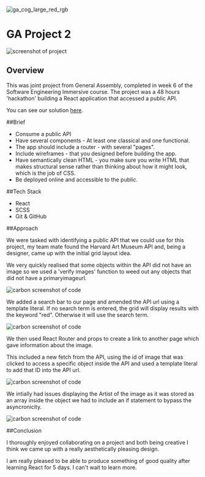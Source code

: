 ![ga_cog_large_red_rgb](https://cloud.githubusercontent.com/assets/40461/8183776/469f976e-1432-11e5-8199-6ac91363302b.png)

# GA Project 2

![screenshot of project](https://i.imgur.com/FnBW97v.png)

## Overview

This was joint project from General Assembly, completed in week 6 of the Software Engineering Immersive course. The project was a 48 hours 'hackathon' building a React application that accessed a public API.

You can see our solution [here](https://lauracharvey.github.io/project-2/).

##Brief 


* Consume a public API 
* Have several components - At least one classical and one functional.
* The app should include a router - with several "pages".
* Include wireframes - that you designed before building the app.
* Have semantically clean HTML - you make sure you write HTML that makes structural sense rather than thinking about how it might look, which is the job of CSS.
* Be deployed online and accessible to the public.

##Tech Stack

* React
* SCSS
* Git & GitHub

##Approach

We were tasked with identifying a public API that we could use for this project, my team mate found the Harvard Art Museum API and, being a designer, came up with the initial grid layout idea.

We very quickly realised that some objects within the API did not have an image so we used a 'verify images' function to weed out any objects that did not have a primaryimageurl.

![carbon screenshot of code](https://i.imgur.com/qd1pbDU.png)

We added a search bar to our page and amended the API url using a template literal. If no search term is entered, the grid will display results with the keyword "red". Otherwise it will use the search term.

![carbon screenshot of code](https://i.imgur.com/oUDpxPr.png)

We then used React Router and props to create a link to another page which gave information about the image. 

This included a new fetch from the API, using the id of image that was clicked to access a specific object inside the API and used a template literal to add that ID into the API url.

![carbon screenshot of code](https://i.imgur.com/33UX07f.png)

We intially had issues displaying the Artist of the image as it was stored as an array inside the object we had to include an if statement to bypass the asyncronicity.

![carbon screenshot of code](https://i.imgur.com/EyNjycn.png)

##Conclusion

I thoroughly enjoyed collaborating on a project and both being creative I think we came up with a really aesthetically pleasing design.

I am really pleased to be able to produce something of good quality after learning React for 5 days. I can't wait to learn more.
